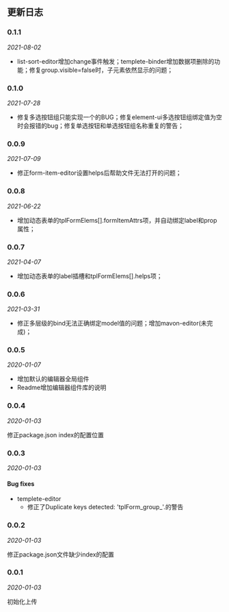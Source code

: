 ## 更新日志

### 0.1.1

*2021-08-02*

- list-sort-editor增加change事件触发；templete-binder增加数据项删除的功能；修复group.visible=false时，子元素依然显示的问题；
### 0.1.0

*2021-07-28*

- 修复多选按钮组只能实现一个的BUG；修复element-ui多选按钮组绑定值为空时会报错的bug；修复单选按钮和单选按钮组名称重复的警告；
### 0.0.9

*2021-07-09*

- 修正form-item-editor设置helps后帮助文件无法打开的问题；
### 0.0.8

*2021-06-22*

- 增加动态表单的tplFormElems[].formItemAttrs项，并自动绑定label和prop属性；

### 0.0.7

*2021-04-07*

- 增加动态表单的label插槽和tplFormElems[].helps项；

### 0.0.6

*2021-03-31*

- 修正多层级的bind无法正确绑定model值的问题；增加mavon-editor(未完成)；

### 0.0.5

*2020-01-07*

- 增加默认的编辑器全局组件
- Readme增加编辑器组件库的说明


### 0.0.4

*2020-01-03*

修正package.json index的配置位置

### 0.0.3

*2020-01-03*

#### Bug fixes
- templete-editor
  - 修正了Duplicate keys detected: 'tplForm_group_'.的警告

### 0.0.2

*2020-01-03*

修正package.json文件缺少index的配置

### 0.0.1

*2020-01-03*

初始化上传